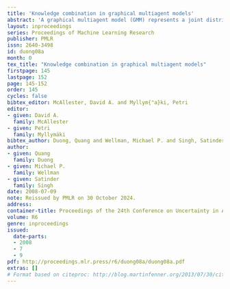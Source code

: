```yaml
---
title: 'Knowledge combination in graphical multiagent models'
abstract: 'A graphical multiagent model (GMM) represents a joint distribution over the behavior of a set of agents. One source of knowledge about agents’ behavior may come from game-theoretic analysis, as captured by several graphical game representations developed in recent years. GMMs generalize this approach to express arbitrary distributions, based on game descriptions or other sources of knowledge bearing on beliefs about agent behavior. To illustrate the flexibility of GMMs, we exhibit game-derived models that allow probabilistic deviation from equilibrium, as well as models based on heuristic action choice. We investigate three different methods of integrating these models into a single model representing the combined knowledge sources. To evaluate the predictive performance of the combined model, we treat as actual outcome the behavior produced by a reinforcement learning process. We find that combining the two knowledge sources, using any of the methods, provides better predictions than either source alone. Among the combination methods, mixing data outperforms the opinion pool and direct update methods investigated in this empirical trial.'
layout: inproceedings
series: Proceedings of Machine Learning Research
publisher: PMLR
issn: 2640-3498
id: duong08a
month: 0
tex_title: "Knowledge combination in graphical multiagent models"
firstpage: 145
lastpage: 152
page: 145-152
order: 145
cycles: false
bibtex_editor: McAllester, David A. and Myllym{"a}ki, Petri
editor:
- given: David A.
  family: McAllester
- given: Petri
  family: Myllymäki
bibtex_author: Duong, Quang and Wellman, Michael P. and Singh, Satinder
author:
- given: Quang
  family: Duong
- given: Michael P.
  family: Wellman
- given: Satinder
  family: Singh 
date: 2008-07-09
note: Reissued by PMLR on 30 October 2024.
address:
container-title: Proceedings of the 24th Conference on Uncertainty in Artificial Intelligence
volume: R6
genre: inproceedings
issued:
  date-parts:
  - 2008
  - 7
  - 9
pdf: http://proceedings.mlr.press/r6/duong08a/duong08a.pdf
extras: []
# Format based on citeproc: http://blog.martinfenner.org/2013/07/30/citeproc-yaml-for-bibliographies/
---
```

